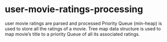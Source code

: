 # user-movie-ratings-processing
user movie ratings are parsed and processed
Priority Queue (min-heap) is used to store all the ratings of a movie.
Tree map data structure is used to map movie’s title to a priority Queue of all its associated ratings. 
